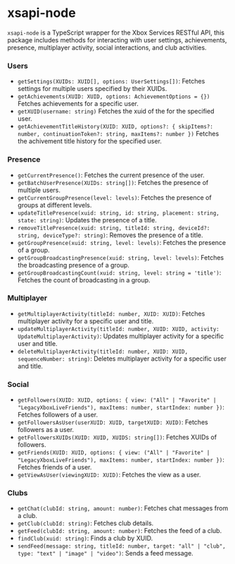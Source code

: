 # xsapi-node
`xsapi-node` is a TypeScript wrapper for the Xbox Services RESTful API, this package includes methods for interacting with user settings, achievements, presence, multiplayer activity, social interactions, and club activities.

### Users
- `getSettings(XUIDs: XUID[], options: UserSettings[])`: Fetches settings for multiple users specified by their XUIDs.
- `getAchievements(XUID: XUID, options: AchievementOptions = {})` Fetches achievements for a specific user.
- `getXUID(username: string)` Fetches the xuid of the for the specified user.
- `getAchievementTitleHistory(XUID: XUID, options?: { skipItems?: number, continuationToken?: string, maxItems?: number })` Fetches the achivement title history for the specified user.
### Presence
- `getCurrentPresence()`: Fetches the current presence of the user.
- `getBatchUserPresence(XUIDs: string[])`: Fetches the presence of multiple users.
- `getCurrentGroupPresence(level: levels)`: Fetches the presence of groups at different levels.
- `updateTitlePresence(xuid: string, id: string, placement: string, state: string)`: Updates the presence of a title.
- `removeTitlePresence(xuid: string, titleId: string, deviceId?: string, deviceType?: string)`: Removes the presence of a title.
- `getGroupPresence(xuid: string, level: levels)`: Fetches the presence of a group.
- `getGroupBroadcastingPresence(xuid: string, level: levels)`: Fetches the broadcasting presence of a group.
- `getGroupBroadcastingCount(xuid: string, level: string = 'title')`: Fetches the count of broadcasting in a group.

### Multiplayer
- `getMultiplayerActivity(titleId: number, XUID: XUID)`: Fetches multiplayer activity for a specific user and title.
- `updateMultiplayerActivity(titleId: number, XUID: XUID, activity: UpdateMultiplayerActivity)`: Updates multiplayer activity for a specific user and title.
- `deleteMultiplayerActivity(titleId: number, XUID: XUID, sequenceNumber: string)`: Deletes multiplayer activity for a specific user and title.

### Social
- `getFollowers(XUID: XUID, options: { view: ("All" | "Favorite" | "LegacyXboxLiveFriends"), maxItems: number, startIndex: number })`: Fetches followers of a user.
- `getFollowersAsUser(userXUID: XUID, targetXUID: XUID)`: Fetches followers as a user.
- `getFollowersXUIDs(XUID: XUID, XUIDS: string[])`: Fetches XUIDs of followers.
- `getFriends(XUID: XUID, options: { view: ("All" | "Favorite" | "LegacyXboxLiveFriends"), maxItems: number, startIndex: number })`: Fetches friends of a user.
- `getViewAsUser(viewingXUID: XUID)`: Fetches the view as a user.

### Clubs
- `getChat(clubId: string, amount: number)`: Fetches chat messages from a club.
- `getClub(clubId: string)`: Fetches club details.
- `getFeed(clubId: string, amount: number)`: Fetches the feed of a club.
- `findClub(xuid: string)`: Finds a club by XUID.
- `sendFeed(message: string, titleId: number, target: "all" | "club", type: "text" | "image" | "video")`: Sends a feed message.